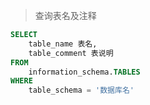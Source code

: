 > 查询表名及注释

```sql
SELECT
	table_name 表名,
	table_comment 表说明 
FROM
	information_schema.TABLES 
WHERE
	table_schema = '数据库名'
```
